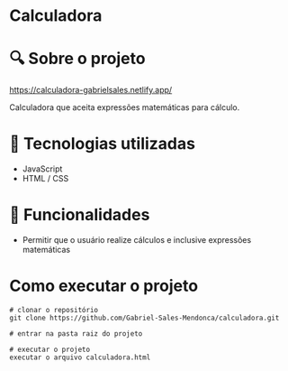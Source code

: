 # Calculadora

# 🔍 Sobre o projeto

https://calculadora-gabrielsales.netlify.app/

Calculadora que aceita expressões matemáticas para cálculo.

# 🚀 Tecnologias utilizadas
- JavaScript
- HTML / CSS

# 🔧 Funcionalidades
- Permitir que o usuário realize cálculos e inclusive expressões matemáticas

# Como executar o projeto
```
# clonar o repositório
git clone https://github.com/Gabriel-Sales-Mendonca/calculadora.git

# entrar na pasta raiz do projeto

# executar o projeto
executar o arquivo calculadora.html
```
